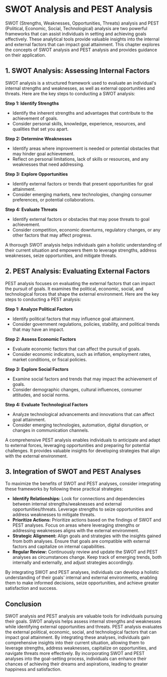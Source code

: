 SWOT Analysis and PEST Analysis
========================================

SWOT (Strengths, Weaknesses, Opportunities, Threats) analysis and PEST (Political, Economic, Social, Technological) analysis are two powerful frameworks that can assist individuals in setting and achieving goals effectively. These analytical tools provide valuable insights into the internal and external factors that can impact goal attainment. This chapter explores the concepts of SWOT analysis and PEST analysis and provides guidance on their application.

**1. SWOT Analysis: Assessing Internal Factors**
------------------------------------------------

SWOT analysis is a structured framework used to evaluate an individual's internal strengths and weaknesses, as well as external opportunities and threats. Here are the key steps to conducting a SWOT analysis:

**Step 1: Identify Strengths**

* Identify the inherent strengths and advantages that contribute to the achievement of goals.
* Consider personal skills, knowledge, experience, resources, and qualities that set you apart.

**Step 2: Determine Weaknesses**

* Identify areas where improvement is needed or potential obstacles that may hinder goal achievement.
* Reflect on personal limitations, lack of skills or resources, and any weaknesses that need addressing.

**Step 3: Explore Opportunities**

* Identify external factors or trends that present opportunities for goal attainment.
* Consider emerging markets, new technologies, changing consumer preferences, or potential collaborations.

**Step 4: Evaluate Threats**

* Identify external factors or obstacles that may pose threats to goal achievement.
* Consider competition, economic downturns, regulatory changes, or any other factors that may affect progress.

A thorough SWOT analysis helps individuals gain a holistic understanding of their current situation and empowers them to leverage strengths, address weaknesses, seize opportunities, and mitigate threats.

**2. PEST Analysis: Evaluating External Factors**
-------------------------------------------------

PEST analysis focuses on evaluating the external factors that can impact the pursuit of goals. It examines the political, economic, social, and technological forces that shape the external environment. Here are the key steps to conducting a PEST analysis:

**Step 1: Analyze Political Factors**

* Identify political factors that may influence goal attainment.
* Consider government regulations, policies, stability, and political trends that may have an impact.

**Step 2: Assess Economic Factors**

* Evaluate economic factors that can affect the pursuit of goals.
* Consider economic indicators, such as inflation, employment rates, market conditions, or fiscal policies.

**Step 3: Explore Social Factors**

* Examine social factors and trends that may impact the achievement of goals.
* Consider demographic changes, cultural influences, consumer attitudes, and social norms.

**Step 4: Evaluate Technological Factors**

* Analyze technological advancements and innovations that can affect goal attainment.
* Consider emerging technologies, automation, digital disruption, or changes in communication channels.

A comprehensive PEST analysis enables individuals to anticipate and adapt to external forces, leveraging opportunities and preparing for potential challenges. It provides valuable insights for developing strategies that align with the external environment.

**3. Integration of SWOT and PEST Analyses**
--------------------------------------------

To maximize the benefits of SWOT and PEST analyses, consider integrating these frameworks by following these practical strategies:

* **Identify Relationships:** Look for connections and dependencies between internal strengths/weaknesses and external opportunities/threats. Leverage strengths to seize opportunities and address weaknesses to mitigate threats.
* **Prioritize Actions:** Prioritize actions based on the findings of SWOT and PEST analyses. Focus on areas where leveraging strengths or addressing weaknesses aligns with the external environment.
* **Strategic Alignment:** Align goals and strategies with the insights gained from both analyses. Ensure that goals are compatible with external factors and capitalize on internal capabilities.
* **Regular Review:** Continuously review and update the SWOT and PEST analyses as circumstances change. Keep track of emerging trends, both internally and externally, and adjust strategies accordingly.

By integrating SWOT and PEST analyses, individuals can develop a holistic understanding of their goals' internal and external environments, enabling them to make informed decisions, seize opportunities, and achieve greater satisfaction and success.

**Conclusion**
--------------

SWOT analysis and PEST analysis are valuable tools for individuals pursuing their goals. SWOT analysis helps assess internal strengths and weaknesses while identifying external opportunities and threats. PEST analysis evaluates the external political, economic, social, and technological factors that can impact goal attainment. By integrating these analyses, individuals gain comprehensive insights into their current situation, allowing them to leverage strengths, address weaknesses, capitalize on opportunities, and navigate threats more effectively. By incorporating SWOT and PEST analyses into the goal-setting process, individuals can enhance their chances of achieving their dreams and aspirations, leading to greater happiness and satisfaction.
